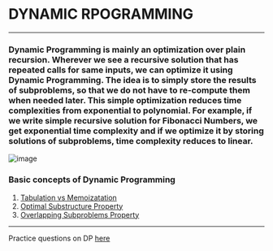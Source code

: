 # DYNAMIC RPOGRAMMING

---

### Dynamic Programming is mainly an optimization over plain recursion. Wherever we see a recursive solution that has repeated calls for same inputs, we can optimize it using Dynamic Programming. The idea is to simply store the results of subproblems, so that we do not have to re-compute them when needed later. This simple optimization reduces time complexities from exponential to polynomial. For example, if we write simple recursive solution for Fibonacci Numbers, we get exponential time complexity and if we optimize it by storing solutions of subproblems, time complexity reduces to linear.

![image](https://user-images.githubusercontent.com/57539094/131350269-3a986712-2832-4d72-9c90-7db3d7fb41dc.png)

### Basic concepts of Dynamic Programming 
1. [Tabulation vs Memoizatation](https://www.geeksforgeeks.org/tabulation-vs-memoizatation/)
2. [Optimal Substructure Property](https://www.geeksforgeeks.org/dynamic-programming-set-2-optimal-substructure-property/)
3. [Overlapping Subproblems Property](https://www.geeksforgeeks.org/dynamic-programming-set-1/)

---

Practice questions on DP [here](https://leetcode.com/tag/dynamic-programming/)

